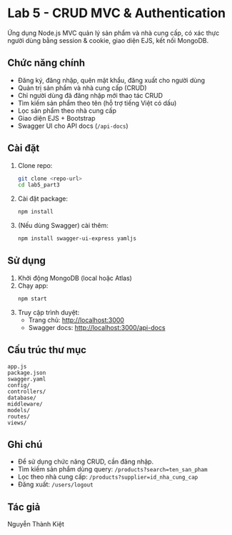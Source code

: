 
# Lab 5 - CRUD MVC & Authentication

Ứng dụng Node.js MVC quản lý sản phẩm và nhà cung cấp, có xác thực người dùng bằng session & cookie, giao diện EJS, kết nối MongoDB.

## Chức năng chính
- Đăng ký, đăng nhập, quên mật khẩu, đăng xuất cho người dùng
- Quản trị sản phẩm và nhà cung cấp (CRUD)
- Chỉ người dùng đã đăng nhập mới thao tác CRUD
- Tìm kiếm sản phẩm theo tên (hỗ trợ tiếng Việt có dấu)
- Lọc sản phẩm theo nhà cung cấp
- Giao diện EJS + Bootstrap
- Swagger UI cho API docs (`/api-docs`)

## Cài đặt
1. Clone repo:
   ```bash
   git clone <repo-url>
   cd lab5_part3
   ```
2. Cài đặt package:
   ```bash
   npm install
   ```
3. (Nếu dùng Swagger) cài thêm:
   ```bash
   npm install swagger-ui-express yamljs
   ```

## Sử dụng
1. Khởi động MongoDB (local hoặc Atlas)
2. Chạy app:
   ```bash
   npm start
   ```
3. Truy cập trình duyệt:
   - Trang chủ: [http://localhost:3000](http://localhost:3000)
   - Swagger docs: [http://localhost:3000/api-docs](http://localhost:3000/api-docs)

## Cấu trúc thư mục

```
app.js
package.json
swagger.yaml
config/
controllers/
database/
middleware/
models/
routes/
views/
```

## Ghi chú
- Để sử dụng chức năng CRUD, cần đăng nhập.
- Tìm kiếm sản phẩm dùng query: `/products?search=ten_san_pham`
- Lọc theo nhà cung cấp: `/products?supplier=id_nha_cung_cap`
- Đăng xuất: `/users/logout`

## Tác giả
Nguyễn Thành Kiệt


